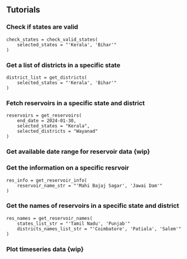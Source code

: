 ## Tutorials

### Check if states are valid

```
check_states = check_valid_states(
    selected_states = "'Kerala', 'Bihar'"
)
```

### Get a list of districts in a specific state

```
district_list = get_districts(
    selected_states = "'Kerala', 'Bihar'"
)
```

### Fetch reservoirs in a specific state and district

```
reservoirs = get_reservoirs(
    end_date = 2024-01-30,
    selected_states = "Kerala",
    selected_districts = "Wayanad"
)
```

### Get available date range for reservoir data {wip}

### Get the information on a specific resrvoir

```
res_info = get_reservoir_info(
    reservoir_name_str = "'Mahi Bajaj Sagar', 'Jawai Dam'"
)
```

### Get the names of reservoirs in a specific state and district

```
res_names = get_reservoir_names(
    states_list_str = "'Tamil Nadu', 'Punjab'"
    districts_names_list_str = "'Coimbatore', 'Patiala', 'Salem'"
)
```

### Plot timeseries data {wip}